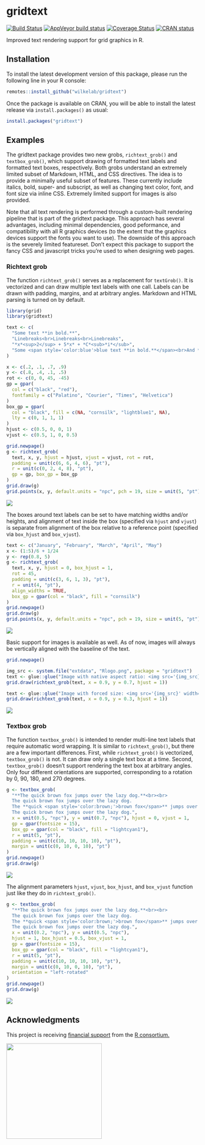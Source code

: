 
<!-- README.md is generated from README.Rmd. Please edit that file -->

# gridtext

<!-- badges: start -->

[![Build
Status](https://travis-ci.org/wilkelab/gridtext.svg?branch=master)](https://travis-ci.org/wilkelab/gridtext)
[![AppVeyor build
status](https://ci.appveyor.com/api/projects/status/github/wilkelab/gridtext?branch=master&svg=true)](https://ci.appveyor.com/project/wilkelab/gridtext)
[![Coverage
Status](https://img.shields.io/codecov/c/github/wilkelab/gridtext/master.svg)](https://codecov.io/github/wilkelab/gridtext?branch=master)
[![CRAN
status](https://www.r-pkg.org/badges/version/gridtext)](https://cran.r-project.org/package=gridtext)
<!-- badges: end -->

Improved text rendering support for grid graphics in R.

## Installation

To install the latest development version of this package, please run
the following line in your R console:

``` r
remotes::install_github("wilkelab/gridtext")
```

Once the package is available on CRAN, you will be able to install the
latest release via `install.packages()` as usual:

``` r
install.packages("gridtext")
```

## Examples

The gridtext package provides two new grobs, `richtext_grob()` and
`textbox_grob()`, which support drawing of formatted text labels and
formatted text boxes, respectively. Both grobs understand an extremely
limited subset of Markdown, HTML, and CSS directives. The idea is to
provide a minimally useful subset of features. These currently include
italics, bold, super- and subscript, as well as changing text color,
font, and font size via inline CSS. Extremely limited support for images
is also provided.

Note that all text rendering is performed through a custom-built
rendering pipeline that is part of the gridtext package. This approach
has several advantages, including minimal dependencies, good peformance,
and compatibility with all R graphics devices (to the extent that the
graphics devices support the fonts you want to use). The downside of
this approach is the severely limited featureset. Don’t expect this
package to support the fancy CSS and javascript tricks you’re used to
when designing web pages.

### Richtext grob

The function `richtext_grob()` serves as a replacement for `textGrob()`.
It is vectorized and can draw multiple text labels with one call. Labels
can be drawn with padding, margins, and at arbitrary angles. Markdown
and HTML parsing is turned on by default.

``` r
library(grid)
library(gridtext)

text <- c(
  "Some text **in bold.**",
  "Linebreaks<br>Linebreaks<br>Linebreaks",
  "*x*<sup>2</sup> + 5*x* + *C*<sub>*i*</sub>",
  "Some <span style='color:blue'>blue text **in bold.**</span><br>And *italics text.*<br>And some <span style='font-size:18pt; color:black'>large</span> text."
)

x <- c(.2, .1, .7, .9)
y <- c(.8, .4, .1, .5)
rot <- c(0, 0, 45, -45)
gp = gpar(
  col = c("black", "red"),
  fontfamily = c("Palatino", "Courier", "Times", "Helvetica")
)
box_gp = gpar(
  col = "black", fill = c(NA, "cornsilk", "lightblue1", NA),
  lty = c(0, 1, 1, 1)
)
hjust <- c(0.5, 0, 0, 1)
vjust <- c(0.5, 1, 0, 0.5)

grid.newpage()
g <- richtext_grob(
  text, x, y, hjust = hjust, vjust = vjust, rot = rot, 
  padding = unit(c(6, 6, 4, 6), "pt"),
  r = unit(c(0, 2, 4, 8), "pt"),
  gp = gp, box_gp = box_gp
)
grid.draw(g)
grid.points(x, y, default.units = "npc", pch = 19, size = unit(5, "pt"))
```

![](man/figures/README-unnamed-chunk-4-1.png)<!-- -->

The boxes around text labels can be set to have matching widths and/or
heights, and alignment of text inside the box (specified via `hjust` and
`vjust`) is separate from alignment of the box relative to a reference
point (specified via `box_hjust` and `box_vjust`).

``` r
text <- c("January", "February", "March", "April", "May")
x <- (1:5)/6 + 1/24
y <- rep(0.8, 5)
g <- richtext_grob(
  text, x, y, hjust = 0, box_hjust = 1,
  rot = 45,
  padding = unit(c(3, 6, 1, 3), "pt"),
  r = unit(4, "pt"),
  align_widths = TRUE,
  box_gp = gpar(col = "black", fill = "cornsilk")
)
grid.newpage()
grid.draw(g)
grid.points(x, y, default.units = "npc", pch = 19, size = unit(5, "pt"))
```

![](man/figures/README-unnamed-chunk-5-1.png)<!-- -->

Basic support for images is available as well. As of now, images will
always be vertically aligned with the baseline of the text.

``` r
grid.newpage()

img_src <- system.file("extdata", "Rlogo.png", package = "gridtext")
text <- glue::glue("Image with native aspect ratio: <img src='{img_src}' width='100'/> And some more text.")
grid.draw(richtext_grob(text, x = 0.9, y = 0.7, hjust = 1))

text <- glue::glue("Image with forced size: <img src='{img_src}' width='100' height='30'/> And some more text.")
grid.draw(richtext_grob(text, x = 0.9, y = 0.3, hjust = 1))
```

![](man/figures/README-unnamed-chunk-6-1.png)<!-- -->

### Textbox grob

The function `textbox_grob()` is intended to render multi-line text
labels that require automatic word wrapping. It is similar to
`richtext_grob()`, but there are a few important differences. First,
while `richtext_grob()` is vectorized, `textbox_grob()` is not. It can
draw only a single text box at a time. Second, `textbox_grob()` doesn’t
support rendering the text box at arbitrary angles. Only four different
orientations are supported, corresponding to a rotation by 0, 90, 180,
and 270 degrees.

``` r
g <- textbox_grob(
  "**The quick brown fox jumps over the lazy dog.**<br><br>
  The quick brown fox jumps over the lazy dog.
  The **quick <span style='color:brown;'>brown fox</span>** jumps over the lazy dog.
  The quick brown fox jumps over the lazy dog.",
  x = unit(0.5, "npc"), y = unit(0.7, "npc"), hjust = 0, vjust = 1,
  gp = gpar(fontsize = 15),
  box_gp = gpar(col = "black", fill = "lightcyan1"),
  r = unit(5, "pt"),
  padding = unit(c(10, 10, 10, 10), "pt"),
  margin = unit(c(0, 10, 0, 10), "pt")
)
grid.newpage()
grid.draw(g)
```

![](man/figures/README-unnamed-chunk-7-1.png)<!-- -->

The alignment parameters `hjust`, `vjust`, `box_hjust`, and `box_vjust`
function just like they do in `richtext_grob()`.

``` r
g <- textbox_grob(
  "**The quick brown fox jumps over the lazy dog.**<br><br>
  The quick brown fox jumps over the lazy dog.
  The **quick <span style='color:brown;'>brown fox</span>** jumps over the lazy dog.
  The quick brown fox jumps over the lazy dog.",
  x = unit(0.2, "npc"), y = unit(0.5, "npc"),
  hjust = 1, box_hjust = 0.5, box_vjust = 1,
  gp = gpar(fontsize = 15),
  box_gp = gpar(col = "black", fill = "lightcyan1"),
  r = unit(5, "pt"),
  padding = unit(c(10, 10, 10, 10), "pt"),
  margin = unit(c(0, 10, 0, 10), "pt"),
  orientation = "left-rotated"
)
grid.newpage()
grid.draw(g)
```

![](man/figures/README-unnamed-chunk-8-1.png)<!-- -->

## Acknowledgments

This project is receiving [financial
support](https://www.r-consortium.org/projects/awarded-projects) from
the [R
consortium.](https://www.r-consortium.org)

<img src="https://www.r-consortium.org/wp-content/uploads/sites/13/2016/09/RConsortium_Horizontal_Pantone.png" width="250">
